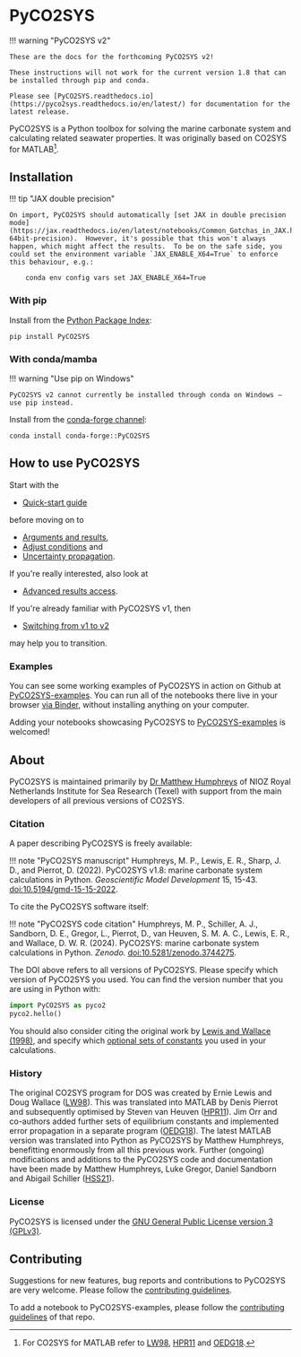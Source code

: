 # PyCO2SYS

!!! warning "PyCO2SYS v2"

    These are the docs for the forthcoming PyCO2SYS v2!

    These instructions will not work for the current version 1.8 that can be installed through pip and conda.

    Please see [PyCO2SYS.readthedocs.io](https://pyco2sys.readthedocs.io/en/latest/) for documentation for the latest release.

PyCO2SYS is a Python toolbox for solving the marine carbonate system and calculating related seawater properties.  It was originally based on CO2SYS for MATLAB[^1].

## Installation

!!! tip "JAX double precision"

    On import, PyCO2SYS should automatically [set JAX in double precision mode](https://jax.readthedocs.io/en/latest/notebooks/Common_Gotchas_in_JAX.html#double-64bit-precision).  However, it's possible that this won't always happen, which might affect the results.  To be on the safe side, you could set the environment variable `JAX_ENABLE_X64=True` to enforce this behaviour, e.g.:

        conda env config vars set JAX_ENABLE_X64=True


### With pip

Install from the [Python Package Index](https://pypi.org/project/PyCO2SYS/):

    pip install PyCO2SYS

### With conda/mamba

!!! warning "Use pip on Windows"

    PyCO2SYS v2 cannot currently be installed through conda on Windows – use pip instead.

Install from the [conda-forge channel](https://anaconda.org/conda-forge/pyco2sys):

    conda install conda-forge::PyCO2SYS

## How to use PyCO2SYS

Start with the

  * [Quick-start guide](quick.md)

before moving on to

  * [Arguments and results](detail.md),
  * [Adjust conditions](adjust.md) and
  * [Uncertainty propagation](uncertainty.md).

If you're really interested, also look at

  * [Advanced results access](results.md).

If you're already familiar with PyCO2SYS v1, then

  * [Switching from v1 to v2](v1_to_v2.md)

may help you to transition.

### Examples

You can see some working examples of PyCO2SYS in action on Github at [PyCO2SYS-examples](https://github.com/mvdh7/PyCO2SYS-examples).  You can run all of the notebooks there live in your browser [via Binder](https://mybinder.org/v2/gh/mvdh7/PyCO2SYS-examples/master), without installing anything on your computer.

Adding your notebooks showcasing PyCO2SYS to [PyCO2SYS-examples](https://github.com/mvdh7/PyCO2SYS-examples) is welcomed!

## About

PyCO2SYS is maintained primarily by [Dr Matthew Humphreys](https://www.nioz.nl/en/about/organisation/staff/matthew-humphreys) of NIOZ Royal Netherlands Institute for Sea Research (Texel) with support from the main developers of all previous versions of CO2SYS.

### Citation

A paper describing PyCO2SYS is freely available:

!!! note "PyCO2SYS manuscript"
    Humphreys, M. P., Lewis, E. R., Sharp, J. D., and Pierrot, D. (2022).  PyCO2SYS v1.8: marine carbonate system calculations in Python.  *Geoscientific Model Development* 15, 15-43.  [doi:10.5194/gmd-15-15-2022](https://doi.org/10.5194/gmd-15-15-2022).

To cite the PyCO2SYS software itself:

!!! note "PyCO2SYS code citation"
    Humphreys, M. P., Schiller, A. J., Sandborn, D. E., Gregor, L., Pierrot, D., van Heuven, S. M. A. C., Lewis, E. R., and Wallace, D. W. R. (2024).  PyCO2SYS: marine carbonate system calculations in Python.  *Zenodo.*  [doi:10.5281/zenodo.3744275](http://doi.org/10.5281/zenodo.3744275).

The DOI above refers to all versions of PyCO2SYS.  Please specify which version of PyCO2SYS you used.  You can find the version number that you are using in Python with:

```python
import PyCO2SYS as pyco2
pyco2.hello()
```

You should also consider citing the original work by [Lewis and Wallace (1998)](refs.md/#l), and specify which [optional sets of constants](detail.md/#settings) you used in your calculations.

### History

The original CO2SYS program for DOS was created by Ernie Lewis and Doug Wallace ([LW98](refs.md/#l)).  This was translated into MATLAB by Denis Pierrot and subsequently optimised by Steven van Heuven ([HPR11](refs.md/#h)).  Jim Orr and co-authors added further sets of equilibrium constants and implemented error propagation in a separate program ([OEDG18](refs.md/#o)).  The latest MATLAB version was translated into Python as PyCO2SYS by Matthew Humphreys, benefitting enormously from all this previous work.  Further (ongoing) modifications and additions to the PyCO2SYS code and documentation have been made by Matthew Humphreys, Luke Gregor, Daniel Sandborn and Abigail Schiller ([HSS21](refs.md/#h)).

### License

PyCO2SYS is licensed under the [GNU General Public License version 3 (GPLv3)](https://www.gnu.org/licenses/gpl-3.0.en.html).

## Contributing

Suggestions for new features, bug reports and contributions to PyCO2SYS are very welcome.  Please follow the [contributing guidelines](https://github.com/mvdh7/PyCO2SYS/blob/master/CONTRIBUTING.md).

To add a notebook to PyCO2SYS-examples, please follow the [contributing guidelines](https://github.com/mvdh7/PyCO2SYS-examples#contributing) of that repo.

[^1]: For CO2SYS for MATLAB refer to [LW98](refs.md/#l), [HPR11](refs.md/#h) and [OEDG18](refs.md/#o).
